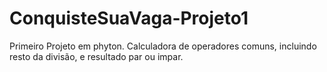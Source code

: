 # ConquisteSuaVaga-Projeto1
Primeiro Projeto em phyton. Calculadora de operadores comuns, incluindo resto da divisão, e resultado par ou impar.
